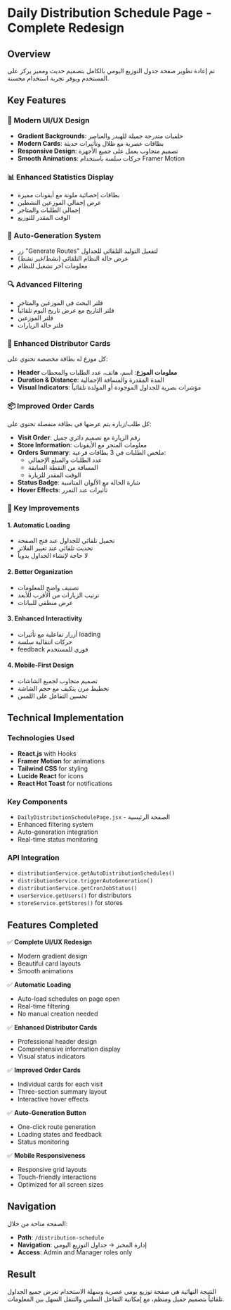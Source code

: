 # Daily Distribution Schedule Page - Complete Redesign

## Overview

تم إعادة تطوير صفحة جدول التوزيع اليومي بالكامل بتصميم حديث ومميز يركز على المستخدم ويوفر تجربة استخدام محسنة.

## Key Features

### 🎨 Modern UI/UX Design

- **Gradient Backgrounds**: خلفيات متدرجة جميلة للهيدر والعناصر
- **Modern Cards**: بطاقات عصرية مع ظلال وتأثيرات حديثة
- **Responsive Design**: تصميم متجاوب يعمل على جميع الأجهزة
- **Smooth Animations**: حركات سلسة باستخدام Framer Motion

### 📊 Enhanced Statistics Display

- بطاقات إحصائية ملونة مع أيقونات مميزة
- عرض إجمالي الموزعين النشطين
- إجمالي الطلبات والمتاجر
- الوقت المقدر للتوزيع

### 🚀 Auto-Generation System

- زر "Generate Routes" لتفعيل التوليد التلقائي للجداول
- عرض حالة النظام التلقائي (نشط/غير نشط)
- معلومات آخر تشغيل للنظام

### 🔍 Advanced Filtering

- فلتر البحث في الموزعين والمتاجر
- فلتر التاريخ مع عرض تاريخ اليوم تلقائياً
- فلتر الموزعين
- فلتر حالة الزيارات

### 👥 Enhanced Distributor Cards

كل موزع له بطاقة مخصصة تحتوي على:

- **Header معلومات الموزع**: اسم، هاتف، عدد الطلبات والمحطات
- **Duration & Distance**: المدة المقدرة والمسافة الإجمالية
- **Visual Indicators**: مؤشرات بصرية للجداول الموجودة أو المولدة تلقائياً

### 📦 Improved Order Cards

كل طلب/زيارة يتم عرضها في بطاقة منفصلة تحتوي على:

- **Visit Order**: رقم الزيارة مع تصميم دائري جميل
- **Store Information**: معلومات المتجر مع الأيقونات
- **Orders Summary**: ملخص الطلبات في 3 بطاقات فرعية:
  - عدد الطلبات والمبلغ الإجمالي
  - المسافة من النقطة السابقة
  - الوقت المقدر للزيارة
- **Status Badge**: شارة الحالة مع الألوان المناسبة
- **Hover Effects**: تأثيرات عند التمرر

### 🎯 Key Improvements

#### 1. Automatic Loading

- تحميل تلقائي للجداول عند فتح الصفحة
- تحديث تلقائي عند تغيير الفلاتر
- لا حاجة لإنشاء الجداول يدوياً

#### 2. Better Organization

- تصنيف واضح للمعلومات
- ترتيب الزيارات من الأقرب للأبعد
- عرض منطقي للبيانات

#### 3. Enhanced Interactivity

- أزرار تفاعلية مع تأثيرات loading
- حركات انتقالية سلسة
- feedback فوري للمستخدم

#### 4. Mobile-First Design

- تصميم متجاوب لجميع الشاشات
- تخطيط مرن يتكيف مع حجم الشاشة
- تحسين التفاعل على اللمس

## Technical Implementation

### Technologies Used

- **React.js** with Hooks
- **Framer Motion** for animations
- **Tailwind CSS** for styling
- **Lucide React** for icons
- **React Hot Toast** for notifications

### Key Components

- `DailyDistributionSchedulePage.jsx` - الصفحة الرئيسية
- Enhanced filtering system
- Auto-generation integration
- Real-time status monitoring

### API Integration

- `distributionService.getAutoDistributionSchedules()`
- `distributionService.triggerAutoGeneration()`
- `distributionService.getCronJobStatus()`
- `userService.getUsers()` for distributors
- `storeService.getStores()` for stores

## Features Completed

✅ **Complete UI/UX Redesign**

- Modern gradient design
- Beautiful card layouts
- Smooth animations

✅ **Automatic Loading**

- Auto-load schedules on page open
- Real-time filtering
- No manual creation needed

✅ **Enhanced Distributor Cards**

- Professional header design
- Comprehensive information display
- Visual status indicators

✅ **Improved Order Cards**

- Individual cards for each visit
- Three-section summary layout
- Interactive hover effects

✅ **Auto-Generation Button**

- One-click route generation
- Loading states and feedback
- Status monitoring

✅ **Mobile Responsiveness**

- Responsive grid layouts
- Touch-friendly interactions
- Optimized for all screen sizes

## Navigation

الصفحة متاحة من خلال:

- **Path**: `/distribution-schedule`
- **Navigation**: إدارة المخبز → جداول التوزيع اليومي
- **Access**: Admin and Manager roles only

## Result

النتيجة النهائية هي صفحة توزيع يومي عصرية وسهلة الاستخدام تعرض جميع الجداول تلقائياً بتصميم جميل ومنظم، مع إمكانية التفاعل السلس والتنقل السهل بين المعلومات.

